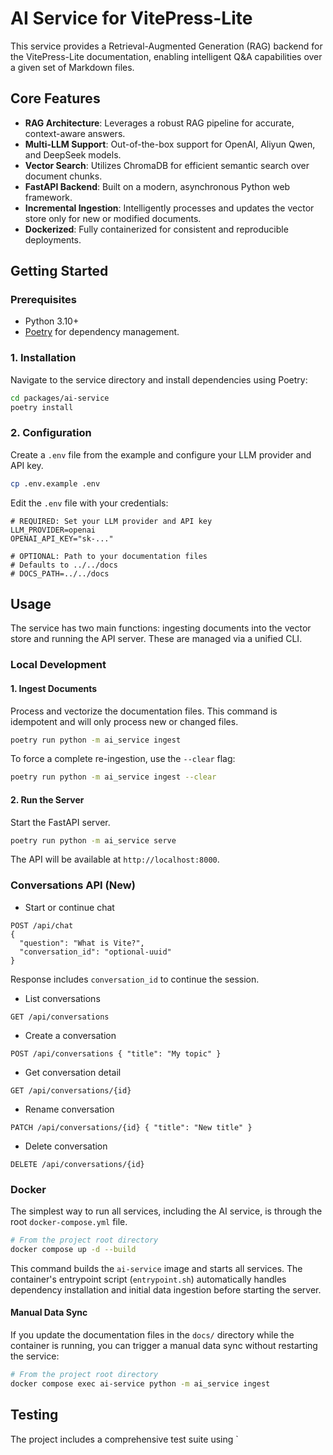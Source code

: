 # AI Service for VitePress-Lite

This service provides a Retrieval-Augmented Generation (RAG) backend for the VitePress-Lite documentation, enabling intelligent Q&A capabilities over a given set of Markdown files.

## Core Features

- **RAG Architecture**: Leverages a robust RAG pipeline for accurate, context-aware answers.
- **Multi-LLM Support**: Out-of-the-box support for OpenAI, Aliyun Qwen, and DeepSeek models.
- **Vector Search**: Utilizes ChromaDB for efficient semantic search over document chunks.
- **FastAPI Backend**: Built on a modern, asynchronous Python web framework.
- **Incremental Ingestion**: Intelligently processes and updates the vector store only for new or modified documents.
- **Dockerized**: Fully containerized for consistent and reproducible deployments.

## Getting Started

### Prerequisites

- Python 3.10+
- [Poetry](https://python-poetry.org/) for dependency management.

### 1. Installation

Navigate to the service directory and install dependencies using Poetry:

```bash
cd packages/ai-service
poetry install
```

### 2. Configuration

Create a `.env` file from the example and configure your LLM provider and API key.

```bash
cp .env.example .env
```

Edit the `.env` file with your credentials:

```env
# REQUIRED: Set your LLM provider and API key
LLM_PROVIDER=openai
OPENAI_API_KEY="sk-..."

# OPTIONAL: Path to your documentation files
# Defaults to ../../docs
# DOCS_PATH=../../docs
```

## Usage

The service has two main functions: ingesting documents into the vector store and running the API server. These are managed via a unified CLI.

### Local Development

#### 1. Ingest Documents

Process and vectorize the documentation files. This command is idempotent and will only process new or changed files.

```bash
poetry run python -m ai_service ingest
```

To force a complete re-ingestion, use the `--clear` flag:

```bash
poetry run python -m ai_service ingest --clear
```

#### 2. Run the Server

Start the FastAPI server.

```bash
poetry run python -m ai_service serve
```

The API will be available at `http://localhost:8000`.

### Conversations API (New)

- Start or continue chat

```http
POST /api/chat
{
  "question": "What is Vite?",
  "conversation_id": "optional-uuid"
}
```

Response includes `conversation_id` to continue the session.

- List conversations

```http
GET /api/conversations
```

- Create a conversation

```http
POST /api/conversations { "title": "My topic" }
```

- Get conversation detail

```http
GET /api/conversations/{id}
```

- Rename conversation

```http
PATCH /api/conversations/{id} { "title": "New title" }
```

- Delete conversation

```http
DELETE /api/conversations/{id}
```

### Docker

The simplest way to run all services, including the AI service, is through the root `docker-compose.yml` file.

```bash
# From the project root directory
docker compose up -d --build
```

This command builds the `ai-service` image and starts all services. The container's entrypoint script (`entrypoint.sh`) automatically handles dependency installation and initial data ingestion before starting the server.

#### Manual Data Sync

If you update the documentation files in the `docs/` directory while the container is running, you can trigger a manual data sync without restarting the service:

```bash
# From the project root directory
docker compose exec ai-service python -m ai_service ingest
```

## Testing

The project includes a comprehensive test suite using `
